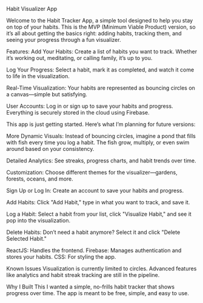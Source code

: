 Habit Visualizer App

Welcome to the Habit Tracker App, a simple tool designed to help you stay on top of your habits. This is the MVP (Minimum Viable Product) version, so it’s all about getting the basics right: adding habits, tracking them, and seeing your progress through a fun visualizer.

Features:
Add Your Habits: Create a list of habits you want to track. Whether it’s working out, meditating, or calling family, it’s up to you.

Log Your Progress: Select a habit, mark it as completed, and watch it come to life in the visualization.

Real-Time Visualization: Your habits are represented as bouncing circles on a canvas—simple but satisfying.

User Accounts: Log in or sign up to save your habits and progress. Everything is securely stored in the cloud using Firebase.





This app is just getting started. Here’s what I’m planning for future versions:

More Dynamic Visuals: Instead of bouncing circles, imagine a pond that fills with fish every time you log a habit. The fish grow, multiply, or even swim around based on your consistency.

Detailed Analytics: See streaks, progress charts, and habit trends over time.

Customization: Choose different themes for the visualizer—gardens, forests, oceans, and more.



Sign Up or Log In: Create an account to save your habits and progress.

Add Habits: Click "Add Habit," type in what you want to track, and save it.

Log a Habit: Select a habit from your list, click "Visualize Habit," and see it pop into the visualization.

Delete Habits: Don’t need a habit anymore? Select it and click "Delete Selected Habit."


ReactJS: Handles the frontend.
Firebase: Manages authentication and stores your habits.
CSS: For styling the app.


Known Issues
Visualization is currently limited to circles.
Advanced features like analytics and habit streak tracking are still in the pipeline.


Why I Built This
I wanted a simple, no-frills habit tracker that shows progress over time.  The app is meant to be free, simple, and easy to use.  